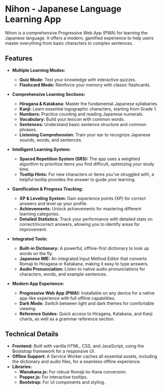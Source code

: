 # Nihon - Japanese Language Learning App

Nihon is a comprehensive Progressive Web App (PWA) for learning the Japanese language. It offers a modern, gamified experience to help users master everything from basic characters to complex sentences.

## Features

- **Multiple Learning Modes:**
    - **Quiz Mode:** Test your knowledge with interactive quizzes.
    - **Flashcard Mode:** Reinforce your memory with classic flashcards.

- **Comprehensive Learning Sections:**
    - **Hiragana & Katakana:** Master the fundamental Japanese syllabaries.
    - **Kanji:** Learn essential logographic characters, starting from Grade 1.
    - **Numbers:** Practice counting and reading Japanese numerals.
    - **Vocabulary:** Build your lexicon with common words.
    - **Sentences:** Understand basic sentence structure and common phrases.
    - **Listening Comprehension:** Train your ear to recognize Japanese sounds, words, and sentences.

- **Intelligent Learning System:**
    - **Spaced Repetition System (SRS):** The app uses a weighted algorithm to prioritize items you find difficult, optimizing your study time.
    - **Tooltip Hints:** For new characters or items you've struggled with, a helpful tooltip provides the answer to guide your learning.

- **Gamification & Progress Tracking:**
    - **XP & Leveling System:** Gain experience points (XP) for correct answers and level up your profile.
    - **Achievements:** Unlock achievements for mastering different learning categories.
    - **Detailed Statistics:** Track your performance with detailed stats on correct/incorrect answers, allowing you to identify areas for improvement.

- **Integrated Tools:**
    - **Built-in Dictionary:** A powerful, offline-first dictionary to look up words on the fly.
    - **Japanese IME:** An integrated Input Method Editor that converts Romaji to Hiragana or Katakana, making it easy to type answers.
    - **Audio Pronunciation:** Listen to native audio pronunciations for characters, words, and example sentences.

- **Modern App Experience:**
    - **Progressive Web App (PWA):** Installable on any device for a native app-like experience with full offline capabilities.
    - **Dark Mode:** Switch between light and dark themes for comfortable viewing.
    - **Reference Guides:** Quick access to Hiragana, Katakana, and Kanji charts, as well as a grammar reference section.

## Technical Details

- **Frontend:** Built with vanilla HTML, CSS, and JavaScript, using the Bootstrap framework for a responsive UI.
- **Offline Support:** A Service Worker caches all essential assets, including the dictionary and audio files, for a seamless offline experience.
- **Libraries:**
    - **Wanakana.js:** For robust Romaji-to-Kana conversion.
    - **Popper.js:** For interactive tooltips.
    - **Bootstrap:** For UI components and styling.